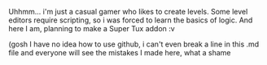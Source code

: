 Uhhmm... i'm just a casual gamer who likes to create levels.
Some level editors require scripting, so i was forced to learn the basics of logic.
And here I am, planning to make a Super Tux addon :v

(gosh I have no idea how to use github, i can't even break a line in this .md file and everyone will see the mistakes I made here, what a shame
<!---
Eauix/Eauix is a ✨ special ✨ repository because its `README.md` (this file) appears on your GitHub profile.
You can click the Preview link to take a look at your changes.
--->
